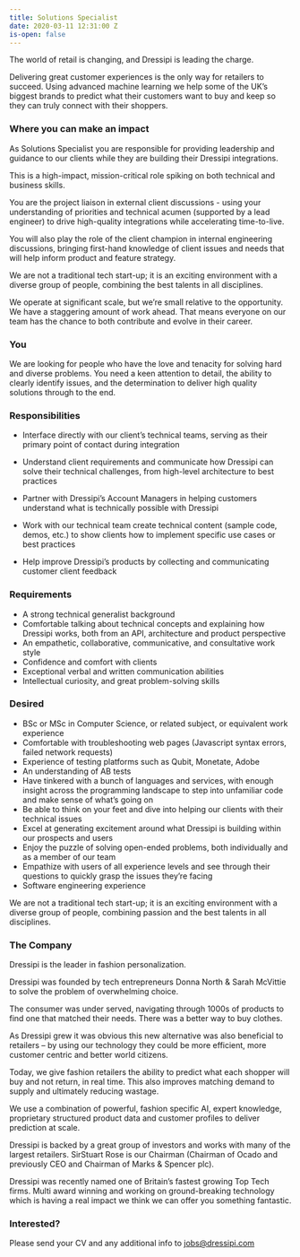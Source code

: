 ```yaml
---
title: Solutions Specialist
date: 2020-03-11 12:31:00 Z
is-open: false
---
```


The world of retail is changing, and Dressipi is leading the charge.

Delivering great customer experiences is the only way for retailers to succeed. Using advanced machine learning we help some of the UK’s biggest brands to predict what their customers want to buy and keep so they can truly connect with their shoppers.

### Where you can make an impact

As Solutions Specialist you are responsible for providing leadership and guidance to our clients while they are building their Dressipi integrations.

This is a high-impact, mission-critical role spiking on both technical and business skills.

You are the project liaison in external client discussions - using your understanding of priorities and technical acumen (supported by a lead engineer) to drive high-quality integrations while accelerating time-to-live.

You will also play the role of the client champion in internal engineering discussions, bringing first-hand knowledge of client issues and needs that will help inform product and feature strategy.

We are not a traditional tech start-up; it is an exciting environment with a diverse group of people, combining the best talents in all disciplines.

We operate at significant scale, but we’re small relative to the opportunity. We have a staggering amount of work ahead. That means everyone on our team has the chance to both contribute and evolve in their career.

### You

We are looking for people who have the love and tenacity for solving hard and diverse problems. You need a keen attention to detail, the ability to clearly identify issues, and the determination to deliver high quality solutions through to the end.

### Responsibilities

- Interface directly with our client’s technical teams, serving as their primary point of contact during integration

- Understand client requirements and communicate how Dressipi can solve their technical challenges, from high-level architecture to best practices

- Partner with Dressipi’s Account Managers in helping customers understand what is technically possible with Dressipi

- Work with our technical team create technical content (sample code, demos, etc.) to show clients how to implement specific use cases or best practices

- Help improve Dressipi’s products by collecting and communicating customer client feedback

### Requirements

- A strong technical generalist background
- Comfortable talking about technical concepts and explaining how Dressipi works, both from an API, architecture and product perspective
- An empathetic, collaborative, communicative, and consultative work style
- Confidence and comfort with clients
- Exceptional verbal and written communication abilities
- Intellectual curiosity, and great problem-solving skills

### Desired

- BSc or MSc in Computer Science, or related subject, or equivalent work experience
- Comfortable with troubleshooting web pages (Javascript syntax errors, failed network requests)
- Experience of testing platforms such as Qubit, Monetate, Adobe
- An understanding of AB tests
- Have tinkered with a bunch of languages and services, with enough insight across the programming landscape to step into unfamiliar code and make sense of what’s going on
- Be able to think on your feet and dive into helping our clients with their technical issues
- Excel at generating excitement around what Dressipi is building within our prospects and users
- Enjoy the puzzle of solving open-ended problems, both individually and as a member of our team
- Empathize with users of all experience levels and see through their questions to quickly grasp the issues they’re facing
- Software engineering experience

We are not a traditional tech start-up; it is an exciting environment with a diverse group of people, combining passion and the best talents in all disciplines.

### The Company

Dressipi is the leader in fashion personalization.

Dressipi was founded by tech entrepreneurs Donna North & Sarah McVittie to solve the problem of overwhelming choice.

The consumer was under served, navigating through 1000s of products to find one that matched their needs. There was a better way to buy clothes.

As Dressipi grew it was obvious this new alternative was also beneficial to retailers – by using our technology they could be more efficient, more customer centric and better world citizens.

Today, we give fashion retailers the ability to predict what each shopper will buy and not return, in real time. This also improves matching demand to supply and ultimately reducing wastage.

We use a combination of powerful, fashion specific AI, expert knowledge, proprietary structured product data and customer profiles to deliver prediction at scale.

Dressipi is backed by a great group of investors and works with many of the largest retailers. SirStuart Rose is our Chairman (Chairman of Ocado and previously CEO and Chairman of Marks & Spencer plc).

Dressipi was recently named one of Britain’s fastest growing Top Tech firms. Multi award winning and working on ground-breaking technology which is having a real impact we think we can offer you something fantastic.

### Interested?

Please send your CV and any additional info to [jobs@dressipi.com](mailto:jobs@dressipi.com)
